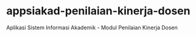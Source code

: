 # appsiakad-penilaian-kinerja-dosen
Aplikasi Sistem Informasi Akademik - Modul Penilaian Kinerja Dosen
